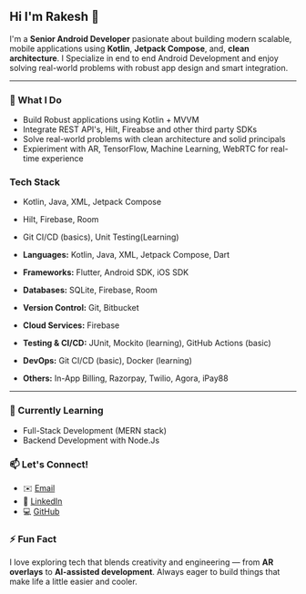 ## Hi I'm Rakesh 👋

I'm a **Senior Android Developer** pasionate about building modern scalable, mobile applications using **Kotlin**, **Jetpack Compose**, and, **clean architecture**.  I Specialize in end to end Android Development and enjoy solving real-world problems with robust app design and smart integration.

----

### 🚀 What I Do
- Build Robust applications using Kotlin + MVVM
- Integrate REST API's, Hilt, Fireabse and other third party SDKs
- Solve real-world problems with clean architecture and solid principals
- Expieriment with AR, TensorFlow, Machine Learning, WebRTC for real-time experience

### Tech Stack

- Kotlin, Java, XML, Jetpack Compose
- Hilt, Firebase, Room
- Git CI/CD (basics), Unit Testing(Learning)

- **Languages:** Kotlin, Java, XML, Jetpack Compose, Dart
- **Frameworks:** Flutter, Android SDK, iOS SDK
- **Databases:** SQLite, Firebase, Room
- **Version Control:** Git, Bitbucket
- **Cloud Services:** Firebase
- **Testing & CI/CD:** JUnit, Mockito (learning), GitHub Actions (basic)
- **DevOps:** Git CI/CD (basic), Docker (learning)
- **Others:** In-App Billing, Razorpay, Twilio, Agora, iPay88

----

### 🌱 Currently Learning

- Full-Stack Development (MERN stack)
- Backend Development with Node.Js

### 📫 Let's Connect!
- ✉️ [Email](mailto:rakesh.3669.p@gmail.com)
- 🔗 [LinkedIn](https://www.linkedin.com/in/rakesh-pamu-a78610a7/)
- 💻 [GitHub](https://github.com/DevRakeshPamu)


### ⚡ Fun Fact
I love exploring tech that blends creativity and engineering — from **AR overlays** to **AI-assisted development**. Always eager to build things that make life a little easier and cooler.


